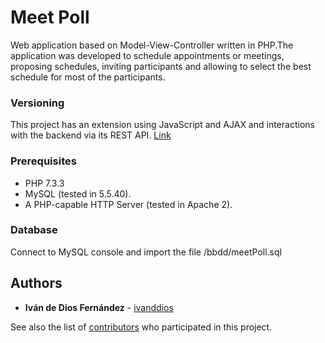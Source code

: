 # Meet Poll

Web application based on Model-View-Controller written in PHP.The application was developed to schedule appointments or meetings, proposing schedules, inviting participants and allowing to select the best schedule for most of the participants.

### Versioning

This project has an extension using JavaScript and AJAX and interactions with the backend via its REST API. [Link](https://github.com/ivanddios/meetPoll-front)

### Prerequisites

* PHP 7.3.3
* MySQL (tested in 5.5.40).
* A PHP-capable HTTP Server (tested in Apache 2).

### Database

Connect to MySQL console and import the file /bbdd/meetPoll.sql


## Authors

* **Iván de Dios Fernández** - [ivanddios](https://github.com/ivanddios)

See also the list of [contributors](https://github.com/ivanddios/meetPoll/contributors) who participated in this project.

